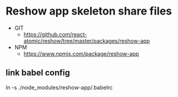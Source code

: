 Reshow app skeleton share files
===
* GIT
   * https://github.com/react-atomic/reshow/tree/master/packages/reshow-app
* NPM
   * https://www.npmjs.com/package/reshow-app

## link babel config
ln -s ./node_modules/reshow-app/.babelrc
